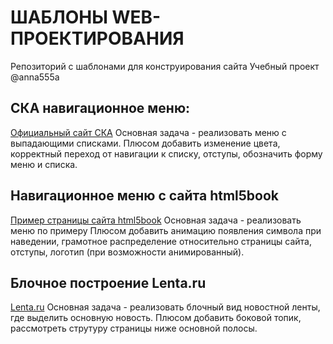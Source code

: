 # **ШАБЛОНЫ WEB-ПРОЕКТИРОВАНИЯ**
Репозиторий с шаблонами для конструирования сайта
Учебный проект @anna555a
## СКА навигационное меню:
[Официальный сайт СКА](https://www.ska.ru/)
Основная задача - реализовать меню с выпадающими списками.
Плюсом добавить изменение цвета, корректный переход от навигации к списку, отступы, обозначить форму меню и списка.
## Навигационное меню с сайта html5book
[Пример страницы сайта html5book](https://html5book.ru/gorizontalnoe-menu/)
Основная задача - реализовать меню по примеру
Плюсом добавить анимацию появления символа при наведении, грамотное распределение относительно страницы сайта, отступы, логотип (при возможности анимированный).
## Блочное построение Lenta.ru
[Lenta.ru](https://lenta.ru/)
Основная задача - реализовать блочный вид новостной ленты, где выделить основную новость.
Плюсом добавить боковой топик, рассмотреть струтуру страницы ниже основной полосы.
